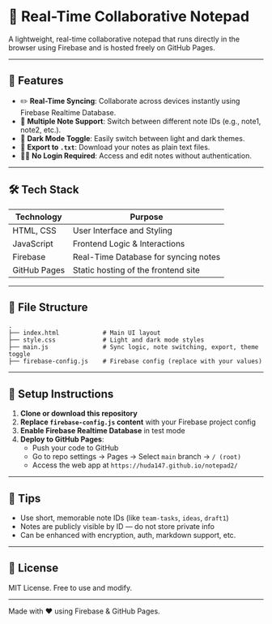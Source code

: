 # 📝 Real-Time Collaborative Notepad

A lightweight, real-time collaborative notepad that runs directly in the browser using Firebase and is hosted freely on GitHub Pages.

---

## 🚀 Features

- ✏️ **Real-Time Syncing**: Collaborate across devices instantly using Firebase Realtime Database.
- 🔢 **Multiple Note Support**: Switch between different note IDs (e.g., note1, note2, etc.).
- 🌙 **Dark Mode Toggle**: Easily switch between light and dark themes.
- 💾 **Export to `.txt`**: Download your notes as plain text files.
- 🧑‍💻 **No Login Required**: Access and edit notes without authentication.

---

## 🛠️ Tech Stack

| Technology      | Purpose                                      |
|-----------------|----------------------------------------------|
| HTML, CSS       | User Interface and Styling                   |
| JavaScript      | Frontend Logic & Interactions                |
| Firebase        | Real-Time Database for syncing notes         |
| GitHub Pages    | Static hosting of the frontend site          |

---

## 📁 File Structure

```
.
├── index.html            # Main UI layout
├── style.css             # Light and dark mode styles
├── main.js               # Sync logic, note switching, export, theme toggle
├── firebase-config.js    # Firebase config (replace with your values)
```

---

## 🧩 Setup Instructions

1. **Clone or download this repository**
2. **Replace `firebase-config.js` content** with your Firebase project config
3. **Enable Firebase Realtime Database** in test mode
4. **Deploy to GitHub Pages**:
   - Push your code to GitHub
   - Go to repo settings → Pages → Select `main` branch → `/ (root)`
   - Access the web app at `https://huda147.github.io/notepad2/`
---

## 🧠 Tips

- Use short, memorable note IDs (like `team-tasks`, `ideas`, `draft1`)
- Notes are publicly visible by ID — do not store private info
- Can be enhanced with encryption, auth, markdown support, etc.

---

## 📜 License

MIT License. Free to use and modify.

---

Made with ❤️ using Firebase & GitHub Pages.
